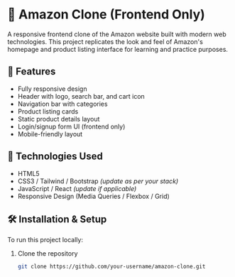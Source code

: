 # 🛒 Amazon Clone (Frontend Only)

A responsive frontend clone of the Amazon website built with modern web technologies. This project replicates the look and feel of Amazon's homepage and product listing interface for learning and practice purposes.

## 🚀 Features

- Fully responsive design
- Header with logo, search bar, and cart icon
- Navigation bar with categories
- Product listing cards
- Static product details layout
- Login/signup form UI (frontend only)
- Mobile-friendly layout

## 📁 Technologies Used

- HTML5
- CSS3 / Tailwind / Bootstrap *(update as per your stack)*
- JavaScript / React *(update if applicable)*
- Responsive Design (Media Queries / Flexbox / Grid)


## 🛠️ Installation & Setup

To run this project locally:

1. Clone the repository
   ```bash
   git clone https://github.com/your-username/amazon-clone.git
